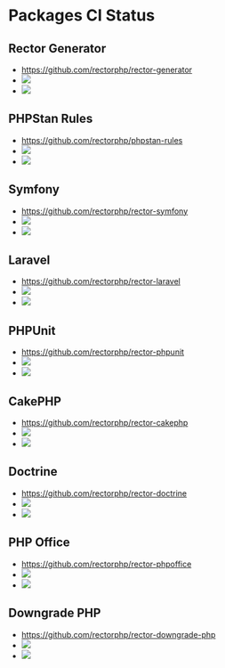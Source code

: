# Packages CI Status

## Rector Generator

* https://github.com/rectorphp/rector-generator
* ![](https://github.com/rectorphp/rector-generator/actions/workflows/tests.yaml/badge.svg)
* ![](https://github.com/rectorphp/rector-generator/actions/workflows/code_analysis.yaml/badge.svg)

## PHPStan Rules

* https://github.com/rectorphp/phpstan-rules
* ![](https://github.com/rectorphp/phpstan-rules/actions/workflows/tests.yaml/badge.svg)
* ![](https://github.com/rectorphp/phpstan-rules/actions/workflows/code_analysis.yaml/badge.svg)

## Symfony

* https://github.com/rectorphp/rector-symfony
* ![](https://github.com/rectorphp/rector-symfony/actions/workflows/tests.yaml/badge.svg)
* ![](https://github.com/rectorphp/rector-symfony/actions/workflows/code_analysis.yaml/badge.svg)

## Laravel

* https://github.com/rectorphp/rector-laravel
* ![](https://github.com/rectorphp/rector-laravel/actions/workflows/tests.yaml/badge.svg)
* ![](https://github.com/rectorphp/rector-laravel/actions/workflows/code_analysis.yaml/badge.svg)

## PHPUnit

* https://github.com/rectorphp/rector-phpunit
* ![](https://github.com/rectorphp/rector-phpunit/actions/workflows/tests.yaml/badge.svg)
* ![](https://github.com/rectorphp/rector-phpunit/actions/workflows/code_analysis.yaml/badge.svg)

## CakePHP

* https://github.com/rectorphp/rector-cakephp
* ![](https://github.com/rectorphp/rector-cakephp/actions/workflows/tests.yaml/badge.svg)
* ![](https://github.com/rectorphp/rector-cakephp/actions/workflows/code_analysis.yaml/badge.svg)

## Doctrine

* https://github.com/rectorphp/rector-doctrine
* ![](https://github.com/rectorphp/rector-doctrine/actions/workflows/tests.yaml/badge.svg)
* ![](https://github.com/rectorphp/rector-doctrine/actions/workflows/code_analysis.yaml/badge.svg)

## PHP Office

* https://github.com/rectorphp/rector-phpoffice
* ![](https://github.com/rectorphp/rector-phpoffice/actions/workflows/tests.yaml/badge.svg)
* ![](https://github.com/rectorphp/rector-phpoffice/actions/workflows/code_analysis.yaml/badge.svg)

## Downgrade PHP

* https://github.com/rectorphp/rector-downgrade-php
* ![](https://github.com/rectorphp/rector-downgrade-php/actions/workflows/tests.yaml/badge.svg)
* ![](https://github.com/rectorphp/rector-downgrade-php/actions/workflows/code_analysis.yaml/badge.svg)
